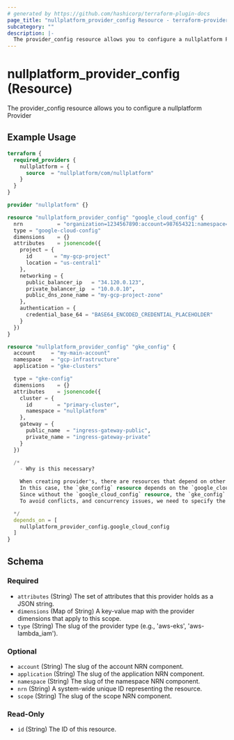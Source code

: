 ```yaml
---
# generated by https://github.com/hashicorp/terraform-plugin-docs
page_title: "nullplatform_provider_config Resource - terraform-provider-nullplatform"
subcategory: ""
description: |-
  The provider_config resource allows you to configure a nullplatform Provider
---
```


# nullplatform_provider_config (Resource)

The provider_config resource allows you to configure a nullplatform Provider

## Example Usage

```terraform
terraform {
  required_providers {
    nullplatform = {
      source  = "nullplatform/com/nullplatform"
    }
  }
}

provider "nullplatform" {}

resource "nullplatform_provider_config" "google_cloud_config" {
  nrn           = "organization=1234567890:account=987654321:namespace=1122334455:application=9876543210"
  type = "google-cloud-config"
  dimensions    = {}
  attributes    = jsonencode({
    project = {
      id       = "my-gcp-project"
      location = "us-central1"
    },
    networking = {
      public_balancer_ip   = "34.120.0.123",
      private_balancer_ip  = "10.0.0.10",
      public_dns_zone_name = "my-gcp-project-zone"
    },
    authentication = {
      credential_base_64 = "BASE64_ENCODED_CREDENTIAL_PLACEHOLDER"
    }
  })
}

resource "nullplatform_provider_config" "gke_config" {
  account     = "my-main-account"
  namespace   = "gcp-infrastructure"
  application = "gke-clusters"

  type = "gke-config"
  dimensions    = {}
  attributes    = jsonencode({
    cluster = {
      id        = "primary-cluster",
      namespace = "nullplatform"
    },
    gateway = {
      public_name  = "ingress-gateway-public",
      private_name = "ingress-gateway-private"
    }
  })

  /*
    - Why is this necessary?

    When creating provider's, there are resources that depend on other resources.
    In this case, the `gke_config` resource depends on the `google_cloud_config` resource.
    Since without the `google_cloud_config` resource, the `gke_config` resource cannot be created.
    To avoid conflicts, and concurrency issues, we need to specify the dependency between the resources.

  */
  depends_on = [
    nullplatform_provider_config.google_cloud_config
  ]
}
```

<!-- schema generated by tfplugindocs -->
## Schema

### Required

- `attributes` (String) The set of attributes that this provider holds as a JSON string.
- `dimensions` (Map of String) A key-value map with the provider dimensions that apply to this scope.
- `type` (String) The slug of the provider type (e.g., 'aws-eks', 'aws-lambda_iam').

### Optional

- `account` (String) The slug of the account NRN component.
- `application` (String) The slug of the application NRN component.
- `namespace` (String) The slug of the namespace NRN component.
- `nrn` (String) A system-wide unique ID representing the resource.
- `scope` (String) The slug of the scope NRN component.

### Read-Only

- `id` (String) The ID of this resource.
